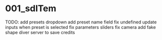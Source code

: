 # 001_sdITem

TODO:
add presets dropdown
add preset name field
fix undefined
update inputs when preset is selected
fix parameters sliders
fix camera
add fake shape diver server to save credits